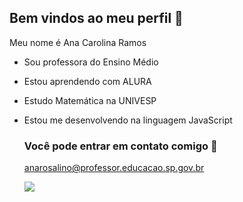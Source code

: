 ## Bem vindos ao meu perfil 🌙

Meu nome é Ana Carolina Ramos

- Sou professora do Ensino Médio
- Estou aprendendo com ALURA
- Estudo Matemática na UNIVESP
- Estou me desenvolvendo na linguagem JavaScript

  ### Você pode entrar em contato comigo 📧

  anarosalino@professor.educacao.sp.gov.br

  ![](https://media1.tenor.com/m/Iy1TD66KJt8AAAAC/good-night.gif)
